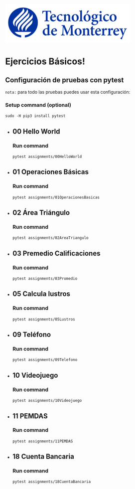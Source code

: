 ![Tec de Monterrey](images/logotecmty.png)
# Ejercicios Básicos!

## Configuración de pruebas con **pytest**

`nota:` para todo las pruebas puedes usar esta configuración:
### Setup command (optional)
```
sudo -H pip3 install pytest
```

- ## 00 Hello World
    ### Run command
    ```
    pytest assignments/00HelloWorld
    ```

- ## 01 Operaciones Básicas
    ### Run command
    ```
    pytest assignments/01OperacionesBasicas
    ```

- ## 02 Área Triángulo
    ### Run command
    ```
    pytest assignments/02AreaTriangulo
    ```

- ## 03 Premedio Calificaciones
    ### Run command
    ```
    pytest assignments/03Promedio
    ```

- ## 05 Calcula lustros
    ### Run command
    ```
    pytest assignments/05Lustros
    ```

- ## 09 Teléfono
    ### Run command
    ```
    pytest assignments/09Telefono
    ```

- ## 10 Videojuego
    ### Run command
    ```
    pytest assignments/10Videojuego
    ```

- ## 11 PEMDAS
    ### Run command
    ```
    pytest assignments/11PEMDAS
    ```

- ## 18 Cuenta Bancaria
    ### Run command
    ```
    pytest assignments/18CuentaBancaria
    ```
